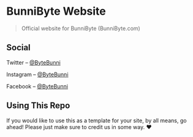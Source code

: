 # BunniByte Website
> Official website for BunniByte (BunniByte.com)

## Social

Twitter – [@ByteBunni](https://twitter.com/bytebunni)

Instagram – [@ByteBunni](https://instagram.com/bytebunni)

Facebook – [@ByteBunni](https://facebook.com/bytebunni)

## Using This Repo
If you would like to use this as a template for your site, by all means, go ahead! Please just make sure to credit us in some way. ❤️
